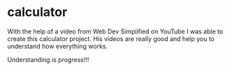 # calculator

With the help of a video from Web Dev Simplified on YouTube I was able to create this calculator project. His videos are really good and help you to understand how everything works.

Understanding is progress!!!